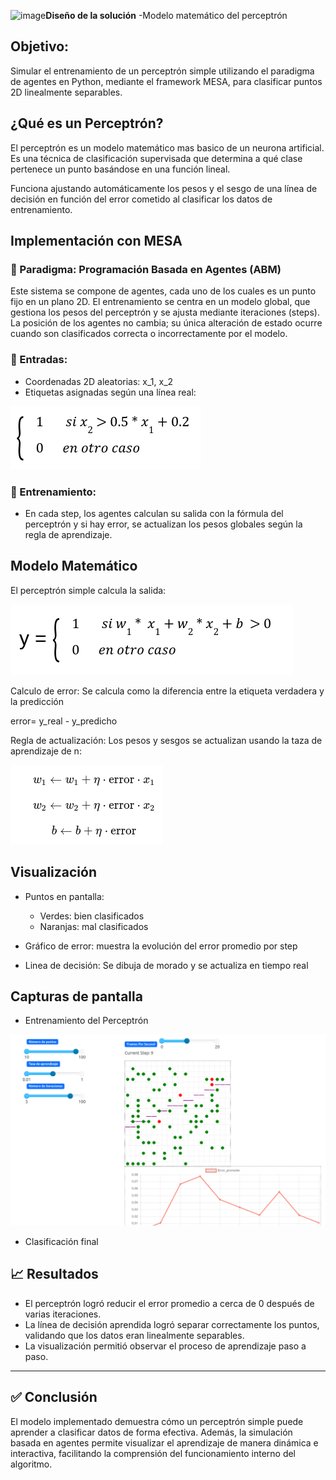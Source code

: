 <img width="1070" height="649" alt="image" src="https://github.com/user-attachments/assets/ac886d73-ce9a-4a61-8502-cfc27b8aa9c6" />**Diseño de la solución**
 -Modelo matemático del perceptrón 

## Objetivo:  
Simular el entrenamiento de un perceptrón simple utilizando el paradigma de agentes en Python, mediante el framework MESA, para clasificar puntos 2D linealmente separables.



##  ¿Qué es un Perceptrón?

El perceptrón es un modelo matemático mas basico de un neurona artificial. Es una técnica de clasificación supervisada que determina a qué clase pertenece un punto basándose en una función lineal.

Funciona ajustando automáticamente los pesos y el sesgo de una línea de decisión en función del error cometido al clasificar los datos de entrenamiento.



## Implementación con MESA

### 🔸 Paradigma: Programación Basada en Agentes (ABM)

Este sistema se compone de agentes, cada uno de los cuales es un punto fijo en un plano 2D. El entrenamiento se centra en un modelo global, que gestiona los pesos del perceptrón y se ajusta mediante iteraciones (steps). La posición de los agentes no cambia; su única alteración de estado ocurre cuando son clasificados correcta o incorrectamente por el modelo.

### 🔸 Entradas:

- Coordenadas 2D aleatorias: x_1, x_2 
- Etiquetas asignadas según una línea real:
  
![Diagrama c1](../Imagenes/c1.png)


### 🔸 Entrenamiento:

- En cada step, los agentes calculan su salida con la fórmula del perceptrón y si hay error, se actualizan los pesos globales según la regla de aprendizaje.



##  Modelo Matemático

El perceptrón simple calcula la salida:

![Diagrama c1](../Imagenes/c2.png)

Calculo de error: 
Se calcula como la diferencia entre la etiqueta verdadera y la predicción 

 error= y_real - y_predicho

Regla de actualización: Los pesos y sesgos se actualizan usando la taza de aprendizaje de n:


![Diagrama c1](../Imagenes/c3.png)


## Visualización

* Puntos en pantalla:

  * Verdes: bien clasificados
  * Naranjas: mal clasificados
    
* Gráfico de error: muestra la evolución del error promedio por step
* Linea de decisión: Se dibuja de morado y se actualiza en tiempo real 
  

##  Capturas de pantalla

- Entrenamiento del Perceptrón
  
![Diagrama c1](../Imagenes/c4.png)


- Clasificación final



## 📈 Resultados

* El perceptrón logró reducir el error promedio a cerca de 0 después de varias iteraciones.
* La línea de decisión aprendida logró separar correctamente los puntos, validando que los datos eran linealmente separables.
* La visualización permitió observar el proceso de aprendizaje paso a paso.

---

## ✅ Conclusión

El modelo implementado demuestra cómo un perceptrón simple puede aprender a clasificar datos de forma efectiva. Además, la simulación basada en agentes permite visualizar el aprendizaje de manera dinámica e interactiva, facilitando la comprensión del funcionamiento interno del algoritmo.
